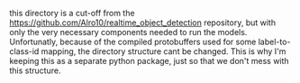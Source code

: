 this directory is a cut-off from the https://github.com/Alro10/realtime_object_detection repository, but with only the very necessary components needed to run the models.
Unfortunatly, because of the compiled protobuffers used for some label-to-class-id mapping, the directory structure cant be changed. This is why I'm keeping this as a separate python package, just so that we don't mess with this structure.